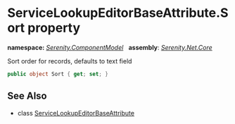 # ServiceLookupEditorBaseAttribute.Sort property
**namespace:** *[Serenity.ComponentModel](../../README.md#serenity.componentmodel-namespace)*   **assembly**: *[Serenity.Net.Core](../../README.md)*

Sort order for records, defaults to text field

```csharp
public object Sort { get; set; }
```

## See Also

* class [ServiceLookupEditorBaseAttribute](../ServiceLookupEditorBaseAttribute.md)